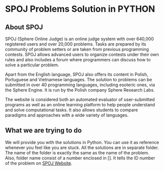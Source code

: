 # SPOJ Problems Solution in PYTHON

## About SPOJ

SPOJ (Sphere Online Judge) is an online judge system with over 640,000 registered users and over 20,000 problems. Tasks are prepared by its community of problem setters or are taken from previous programming contests. SPOJ allows advanced users to organize contests under their own rules and also includes a forum where programmers can discuss how to solve a particular problem.

Apart from the English language, SPOJ also offers its content in Polish, Portuguese and Vietnamese languages. The solution to problems can be submitted in over 40 programming languages, including esoteric ones, via the Sphere Engine. It is run by the Polish company Sphere Research Labs.

The website is considered both an automated evaluator of user-submitted programs as well as an online learning platform to help people understand and solve computational tasks. It also allows students to compare paradigms and approaches with a wide variety of languages.

## What we are trying to do

We will provide you with the solutions in Python. You can use it as reference whenever you feel like you are stuck.
All the solutions are in separate folder. The name of the folder is exactly the same as the name of the problem. Also, folder name consist of a number enclosed in []. It tells the
ID number of the problem on [SPOJ Website](https://www.spoj.com/problems/classical/).
